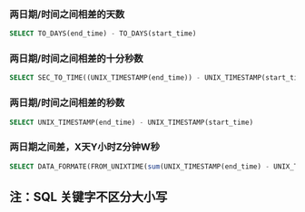 ### 两日期/时间之间相差的天数 ###
```sql
SELECT TO_DAYS(end_time) - TO_DAYS(start_time)
```

### 两日期/时间之间相差的十分秒数 ###
```sql
SELECT SEC_TO_TIME((UNIX_TIMESTAMP(end_time)) - UNIX_TIMESTAMP(start_time))
```

### 两日期/时间之间相差的秒数 ###
```sql
SELECT UNIX_TIMESTAMP(end_time) - UNIX_TIMESTAMP(start_time)
```

### 两日期之间差，X天Y小时Z分钟W秒 ###
```sql 
SELECT DATA_FORMATE(FROM_UNIXTIME(sum(UNIX_TIMESTAMP(end_time) - UNIX_TIMESTAMP(start_time))), '%天%时%分%秒')
```

##  注：SQL 关键字不区分大小写  ##
